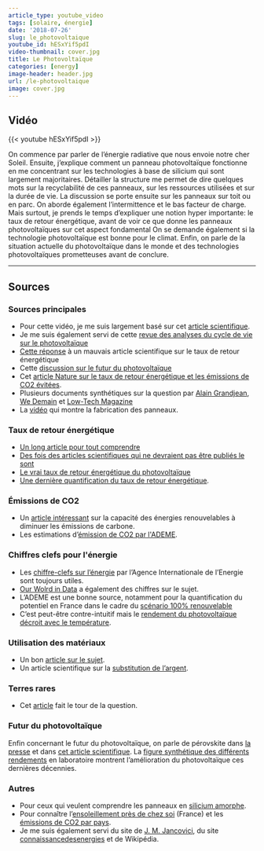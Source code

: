 ```yaml
---
article_type: youtube_video
tags: [solaire, énergie]
date: '2018-07-26'
slug: le_photovoltaique
youtube_id: hESxYif5pdI
video-thumbnail: cover.jpg
title: Le Photovoltaïque
categories: [energy]
image-header: header.jpg
url: /le-photovoltaique
image: cover.jpg
---
```


## Vidéo

{{< youtube hESxYif5pdI >}}

On commence par parler de l’énergie radiative que nous envoie notre cher
Soleil. Ensuite, j’explique comment un panneau photovoltaïque fonctionne
en me concentrant sur les technologies à base de silicium qui sont
largement majoritaires. Détailler la structure me permet de dire quelques
mots sur la recyclabilité de ces panneaux, sur les ressources utilisées
et sur la durée de vie. La discussion se porte ensuite sur les panneaux
sur toit ou en parc. On aborde également l’intermittence et le bas
facteur de charge. Mais surtout, je prends le temps d’expliquer une
notion hyper importante: le taux de retour énergétique, avant de voir ce
que donne les panneaux photovoltaïques sur cet aspect fondamental On se
demande également si la technologie photovoltaïque est bonne pour le
climat. Enfin, on parle de la situation actuelle du photovoltaïque dans
le monde et des technologies photovoltaïques prometteuses avant de
conclure.


<hr>

## Sources

### Sources principales

- Pour cette vidéo, je me suis largement basé sur cet [article scientifique](https://www.sciencedirect.com/science/article/pii/S136403211500146X). 
- Je me suis également servi de cette [revue des analyses du cycle de vie sur le photovoltaïque](https://www.sciencedirect.com/science/article/pii/S136403211400495X)
- [Cette réponse](https://www.sciencedirect.com/science/article/pii/S0301421516307066) à un mauvais article scientifique sur le taux de retour énergétique
- Cette [discussion sur le futur du photovoltaïque](https://www.sciencedirect.com/science/article/pii/S1364032116301320)
- Cet [article Nature sur le taux de retour énergétique et les émissions de CO2 évitées](https://www.nature.com/articles/ncomms13728/).
- Plusieurs documents synthétiques sur la question par [Alain Grandjean](https://alaingrandjean.fr/2017/12/18/lavenir-radieux-de-lenergie-solaire-photovoltaique/), [We Demain](https://www.wedemain.fr/Fabrication-recyclage-quel-est-le-veritable-impact-ecologique-des-panneaux-solaires_a2960.html) et [Low-Tech Magazine](http://www.lowtechmagazine.com/2015/04/how-sustainable-is-pv-solar-power.html)
- La [vidéo](https://www.youtube.com/watch?v=r0mC_X0WrDM) qui montre la fabrication des panneaux.

### Taux de retour énergétique

- [Un long article pour tout comprendre](http://euanmearns.com/eroei-for-beginners/)
- [Des fois des articles scientifiques qui ne devraient pas être publiés le sont](https://cassandralegacy.blogspot.com/2016/10/another-failure-of-scientific-peer.html)
- [Le vrai taux de retour énergétique du photovoltaïque](https://cassandralegacy.blogspot.com/2017/05/but-whats-real-energy-return-of.html)
- [Une dernière quantification du taux de retour énergétique](http://alpha.chem.umb.edu/chemistry/ch471/evans%20files/Net_Energy%20solar%20cells.pdf).

### Émissions de CO2

- Un [article intéressant](https://www.tmrow.com/blog/do-renewables-always-reduce-carbon-emissions) sur la capacité des énergies renouvelables à diminuer les émissions de carbone.
- Les estimations d’[émission de CO2 par l'ADEME](http://www.bilans-ges.ademe.fr/documentation/UPLOAD_DOC_FR/index.htm?renouvelable.htm).

### Chiffres clefs pour l'énergie

- Les [chiffre-clefs sur l’énergie](https://www.iea.org/publications/freepublications/publication/KeyWorld2017.pdf) par l’Agence Internationale de l’Energie sont toujours utiles. 
- [Our Wolrd in Data](https://ourworldindata.org/energy-production-and-changing-energy-sources) a également des chiffres sur le sujet. 
- L’ADEME est une bonne source, notamment pour la quantification du potentiel en France dans le cadre du [scénario 100% renouvelable](https://www.ademe.fr/sites/default/files/assets/documents/mix-electrique-rapport-2015.pdf)
- C’est peut-être contre-intuitif mais le [rendement du photovoltaïque](https://www.civicsolar.com/support/installer/articles/how-does-heat-affect-solar-panel-efficiencies) [décroit avec le température](https://news.energysage.com/solar-panel-temperature-overheating/). 

### Utilisation des matériaux

- Un bon [article sur le sujet](https://uu.diva-portal.org/smash/get/diva2:851163/FULLTEXT01.pdf). 
- Un article scientifique sur la [substitution de l’argent](https://www.sciencedirect.com/science/article/pii/S2210422415000428).

### Terres rares

- Cet [article](https://voir.ca/philippe-gauthier/2016/08/01/lenergie-solaire-plombee-par-les-terres-rares/) fait le tour de la question.

### Futur du photovoltaïque

Enfin concernant le futur du photovoltaïque, on parle de pérovskite dans [la presse](https://www.huffingtonpost.com/clayton-b-cornell/perovskite-solar-cell-key_b_11069628.html?guccounter=1) et dans [cet article scientifique](https://ieeexplore.ieee.org/abstract/document/8118077/?reload=true). La [figure synthétique des différents rendements](https://www.nrel.gov/pv/assets/images/efficiency-chart.png) en laboratoire montrent l’amélioration du photovoltaïque ces dernières décennies.

### Autres

- Pour ceux qui veulent comprendre les panneaux en [silicium amorphe](https://www.futura-sciences.com/planete/dossiers/developpement-durable-cellules-photovoltaiques-coeur-panneaux-solaires-1688/page/9/).
- Pour connaître l’[ensoleillement près de chez soi](http://ines.solaire.free.fr/gisesol_1.php) (France) et les [émissions de CO2 par pays](https://co2scorecard.org/countrydata/).
- Je me suis également servi du site de [J. M. Jancovici](https://jancovici.com/), du site [connaissancedesenergies](https://www.connaissancedesenergies.org/) et de Wikipédia.
